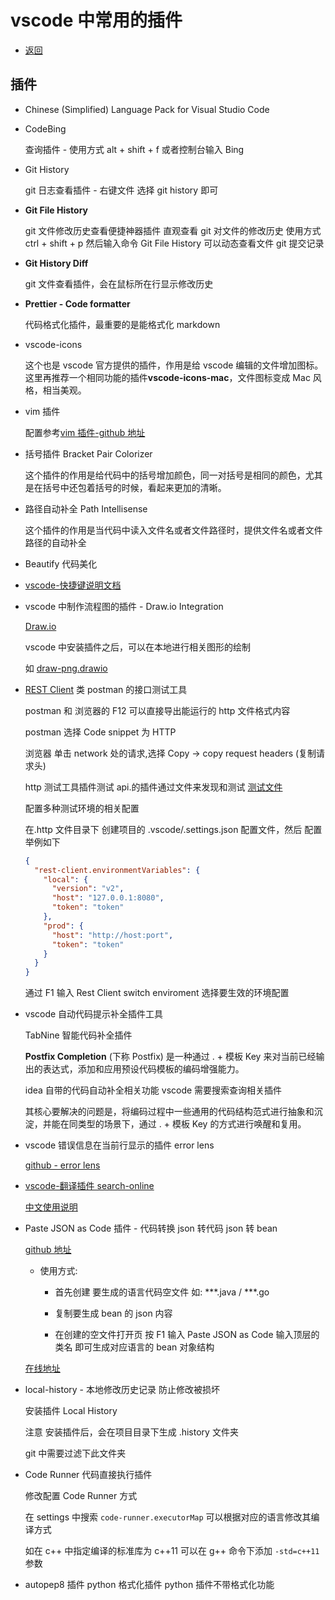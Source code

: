 # vscode 中常用的插件

- [返回](./README.md)

## 插件

- Chinese (Simplified) Language Pack for Visual Studio Code

- CodeBing

  查询插件 - 使用方式 alt + shift + f 或者控制台输入 Bing

- Git History

  git 日志查看插件 - 右键文件 选择 git history 即可

- **Git File History**

  git 文件修改历史查看便捷神器插件 直观查看 git 对文件的修改历史 使用方式 ctrl + shift + p 然后输入命令 Git File History 可以动态查看文件 git 提交记录

- **Git History Diff**

  git 文件查看插件，会在鼠标所在行显示修改历史

- **Prettier - Code formatter**

  代码格式化插件，最重要的是能格式化 markdown

- vscode-icons

  这个也是 vscode 官方提供的插件，作用是给 vscode 编辑的文件增加图标。这里再推荐一个相同功能的插件**vscode-icons-mac**，文件图标变成 Mac 风格，相当美观。

- vim 插件

  配置参考[vim 插件-github 地址](https://github.com/vscodevim/vim)

- 括号插件 Bracket Pair Colorizer

  这个插件的作用是给代码中的括号增加颜色，同一对括号是相同的颜色，尤其是在括号中还包着括号的时候，看起来更加的清晰。

- 路径自动补全 Path Intellisense

  这个插件的作用是当代码中读入文件名或者文件路径时，提供文件名或者文件路径的自动补全

- Beautify 代码美化

- [vscode-快捷键说明文档](https://code.visualstudio.com/shortcuts/keyboard-shortcuts-windows.pdf)

- vscode 中制作流程图的插件 - Draw.io Integration

  [Draw.io](https://app.diagrams.net/)

  vscode 中安装插件之后，可以在本地进行相关图形的绘制

  如 [draw-png.drawio](./draw-png.drawio)

- [REST Client](https://github.com/Huachao/vscode-restclient) 类 postman 的接口测试工具

  postman 和 浏览器的 F12 可以直接导出能运行的 http 文件格式内容

  postman 选择 Code snippet 为 HTTP

  浏览器 单击 network 处的请求,选择 Copy -> copy request headers (复制请求头)

  http 测试工具插件测试 api.的插件通过文件来发现和测试 [测试文件](./restclient.http)

  配置多种测试环境的相关配置

  在.http 文件目录下 创建项目的 .vscode/.settings.json 配置文件，然后 配置举例如下

  ```json
  {
    "rest-client.environmentVariables": {
      "local": {
        "version": "v2",
        "host": "127.0.0.1:8080",
        "token": "token"
      },
      "prod": {
        "host": "http://host:port",
        "token": "token"
      }
    }
  }
  ```

  通过 F1 输入 Rest Client switch enviroment 选择要生效的环境配置

- vscode 自动代码提示补全插件工具

  TabNine 智能代码补全插件

  **Postfix Completion** (下称 Postfix) 是一种通过 . + 模板 Key 来对当前已经输出的表达式，添加和应用预设代码模板的编码增强能力。

  idea 自带的代码自动补全相关功能 vscode 需要搜索查询相关插件

  其核心要解决的问题是，将编码过程中一些通用的代码结构范式进行抽象和沉淀，并能在同类型的场景下，通过 . + 模板 Key 的方式进行唤醒和复用。

- vscode 错误信息在当前行显示的插件 error lens

  [github - error lens](https://github.com/usernamehw/vscode-error-lens)

- [vscode-翻译插件 search-online](https://github.com/Wscats/search-online)

  [中文使用说明](https://gitee.com/wscats/search-online/blob/master/README.CN.md)

- Paste JSON as Code 插件 - 代码转换 json 转代码 json 转 bean

  [github 地址](https://github.com/quicktype/quicktype)

  - 使用方式:

    - 首先创建 要生成的语言代码空文件 如: \*\*\*.java / \*\*\*.go

    - 复制要生成 bean 的 json 内容

    - 在创建的空文件打开页 按 F1 输入 Paste JSON as Code 输入顶层的类名 即可生成对应语言的 bean 对象结构

  [在线地址](https://quicktype.io/)

- local-history - 本地修改历史记录 防止修改被损坏

  安装插件 Local History

  注意 安装插件后，会在项目目录下生成 .history 文件夹

  git 中需要过滤下此文件夹

- Code Runner 代码直接执行插件

  修改配置 Code Runner 方式

  在 settings 中搜索 `code-runner.executorMap` 可以根据对应的语言修改其编译方式

  如在 c++ 中指定编译的标准库为 c++11 可以在 g++ 命令下添加 `-std=c++11` 参数

- autopep8 插件 python 格式化插件 python 插件不带格式化功能

